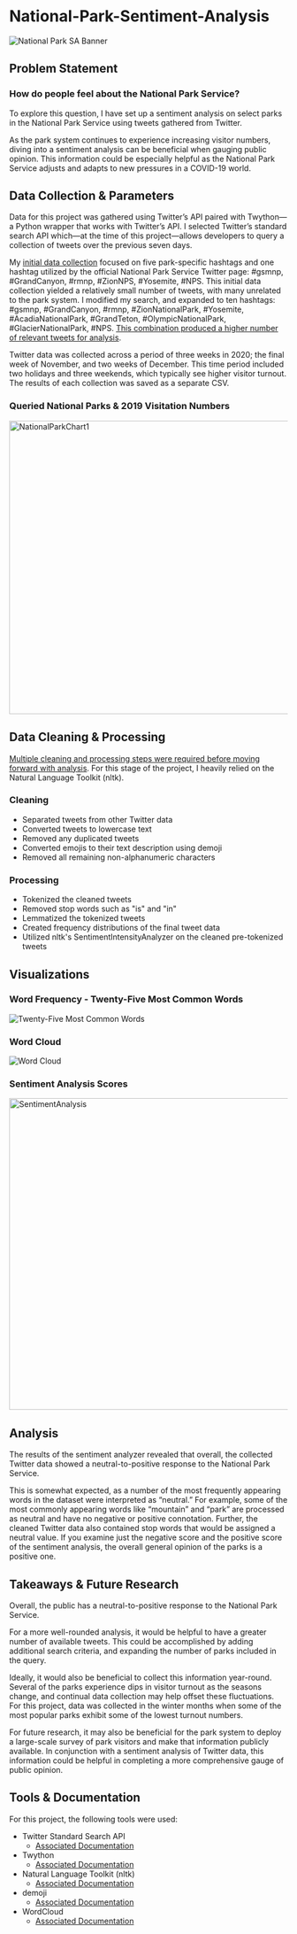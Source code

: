 # National-Park-Sentiment-Analysis
![National Park SA Banner](https://user-images.githubusercontent.com/69167875/114478413-cc183a80-9bc3-11eb-8226-57e965e255e8.png)

## **Problem Statement**
### How do people feel about the National Park Service?

To explore this question, I have set up a sentiment analysis on select parks in the National Park Service using tweets gathered from Twitter. 

As the park system continues to experience increasing visitor numbers, diving into a sentiment analysis can be beneficial when gauging public opinion. This information could be especially helpful as the National Park Service adjusts and adapts to new pressures in a COVID-19 world. 

## **Data Collection & Parameters**
Data for this project was gathered using Twitter’s API paired with Twython—a Python wrapper that works with Twitter’s API. I selected Twitter’s standard search API which—at the time of this project—allows developers to query a collection of tweets over the previous seven days. 

My [initial data collection](National_Park_SA_Initial_Data_Collection.ipynb) focused on five park-specific hashtags and one hashtag utilized by the official National Park Service Twitter page: #gsmnp, #GrandCanyon, #rmnp, #ZionNPS, #Yosemite, #NPS. This initial data collection yielded a relatively small number of tweets, with many unrelated to the park system. I modified my search, and expanded to ten hashtags: #gsmnp, #GrandCanyon, #rmnp, #ZionNationalPark, #Yosemite, #AcadiaNationalPark, #GrandTeton, #OlympicNationalPark, #GlacierNationalPark, #NPS. [This combination produced a higher number of relevant tweets for analysis](National_Park_SA_Additional_Data_Collection.ipynb). 

Twitter data was collected across a period of three weeks in 2020; the final week of November, and two weeks of December. This time period included two holidays and three weekends, which typically see higher visitor turnout. The results of each collection was saved as a separate CSV. 

### Queried National Parks & 2019 Visitation Numbers
<img width="530" alt="NationalParkChart1" src="https://user-images.githubusercontent.com/69167875/114486017-9c246380-9bd2-11eb-87ac-ce129b800875.png">

## **Data Cleaning & Processing**
[Multiple cleaning and processing steps were required before moving forward with analysis](National_Park_SA_Final_Processing.ipynb). For this stage of the project, I heavily relied on the Natural Language Toolkit (nltk). 

### Cleaning
- Separated tweets from other Twitter data
- Converted tweets to lowercase text
- Removed any duplicated tweets
- Converted emojis to their text description using demoji
- Removed all remaining non-alphanumeric characters

### Processing
- Tokenized the cleaned tweets
- Removed stop words such as "is" and "in"
- Lemmatized the tokenized tweets
- Created frequency distributions of the final tweet data
- Utilized nltk's SentimentIntensityAnalyzer on the cleaned pre-tokenized tweets

## **Visualizations**

### Word Frequency - Twenty-Five Most Common Words
![Twenty-Five Most Common Words](https://user-images.githubusercontent.com/69167875/114479747-bce6bc00-9bc6-11eb-85b4-cf18ac49839e.png)

### Word Cloud
![Word Cloud](https://user-images.githubusercontent.com/69167875/114479777-ca03ab00-9bc6-11eb-811c-96086a6cb916.png)

### Sentiment Analysis Scores
<img width="563" alt="SentimentAnalysis" src="https://user-images.githubusercontent.com/69167875/114487116-a47d9e00-9bd4-11eb-8a97-7c50d455ed3e.png">

## **Analysis**
The results of the sentiment analyzer revealed that overall, the collected Twitter data showed a neutral-to-positive response to the National Park Service. 

This is somewhat expected, as a number of the most frequently appearing words in the dataset were interpreted as “neutral.” For example, some of the most commonly appearing words like “mountain” and “park” are processed as neutral and have no negative or positive connotation. Further, the cleaned Twitter data also contained stop words that would be assigned a neutral value. If you examine just the negative score and the positive score of the sentiment analysis, the overall general opinion of the parks is a positive one. 

## **Takeaways & Future Research**
Overall, the public has a neutral-to-positive response to the National Park Service.

For a more well-rounded analysis, it would be helpful to have a greater number of available tweets. This could be accomplished by adding additional search criteria, and expanding the number of parks included in the query. 

Ideally, it would also be beneficial to collect this information year-round. Several of the parks experience dips in visitor turnout as the seasons change, and continual data collection may help offset these fluctuations. For this project, data was collected in the winter months when some of the most popular parks exhibit some of the lowest turnout numbers.

For future research, it may also be beneficial for the park system to deploy a large-scale survey of park visitors and make that information publicly available. In conjunction with a sentiment analysis of Twitter data, this information could be helpful in completing a more comprehensive gauge of public opinion.

## **Tools & Documentation**
 For this project, the following tools were used:
 - Twitter Standard Search API
   - [Associated Documentation](https://developer.twitter.com/en/docs/twitter-api/v1/tweets/search/overview)
 - Twython
   - [Associated Documentation](https://twython.readthedocs.io/en/latest/)
 - Natural Language Toolkit (nltk)
   - [Associated Documentation](https://www.nltk.org)
 - demoji
   - [Associated Documentation](https://pypi.org/project/demoji/)
 - WordCloud
   - [Associated Documentation](https://amueller.github.io/word_cloud/)
